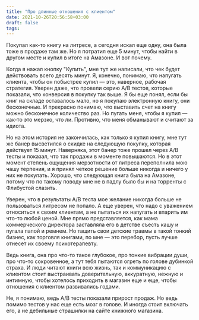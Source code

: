 ```yaml
---
title: "Про длинные отношения с клиентом"
date: 2021-10-26T20:56:58+03:00
draft: false
tags:
---
```


Покупал как-то книгу на литресе, а сегодня искал еще одну, она была тоже в продаже там же. Но я потратил еще 5 минут,
чтобы найти в другом месте и купил в итоге на Амазоне. И вот почему.

Когда я нажал кнопку "Купить", мне тут же написали, что чек будет действовать всего десять минут. Я, конечно, понимаю,
что напугать клиента, чтобы он побыстрее купил — это, наверное, рабочая стратегия. Уверен даже, что провели серию A/B
тестов, которые показали, что конверсия в покупку так выше. Я бы еще понял, если бы книг на складе оставалось мало, но я
покупаю электронную книгу, они бесконечные. И прекрасно понимаю, что выставить счет на книгу можно бесконечное
количество раз. Но пугать меня, чтобы я купил — как-то это мерзко, что ли. Противно, что меня обманывают и считают за
идиота.

<!--more-->

Но на этом история не закончилась, как только я купил книгу, мне тут же банер высветился о скидке на следующую покупку,
которая действует 15 минут. Наверняка, этот банер тоже прошел через A/B тесты и показал, что так продажи в моменте
повышаются. Но в этот момент степень ощущения мерзотности от литреса переполнила мою чашу терпения, и я принял четкое
решение больше никогда и ничего у них не покупать. Хорошо, что следующая книга была на Амазоне, потому что по такому
поводу мне не в падлу было бы и на торренты с Флибустой слазить.

Уверен, что в результаты A/B теста мое желание никогда больше не пользоваться литресом не попало. А еще уверен, что надо
с уважением относиться к своим клиентам, а не пытаться их напугать и впарить им что-то любой ценой. Мне прямо
представляется, как мама коммерческого директора заставляла его в детстве съесть кашу и пугала папой и ремнем. Но тащить
свои детские травмы в такой тонкий бизнес, как торговля книгами, по мне — это перебор, пусть лучше отнесет их своему
психотерапевту.

Ведь книга, она про что-то такое глубокое, про тонкие вибрации души, про что-то сокровенное, а тут тебя пытаются огреть
по голове дубинкой страха. И люди читают книги всю жизнь, так и коммуникацию с клиентом стоит выстраивать доверительную,
аккуратную, нежную и интимную, чтобы хотелось приходить в магазин еще и еще, чтобы отношения с клиентом развивались
годами.

Не, я понимаю, ведь A/B тесты показали прирост продаж. Но ведь помимо тестов у нас еще есть мозг в голове. И иногда
стоит включать его, а не дебильные страшилки на сайте книжного магазина.

